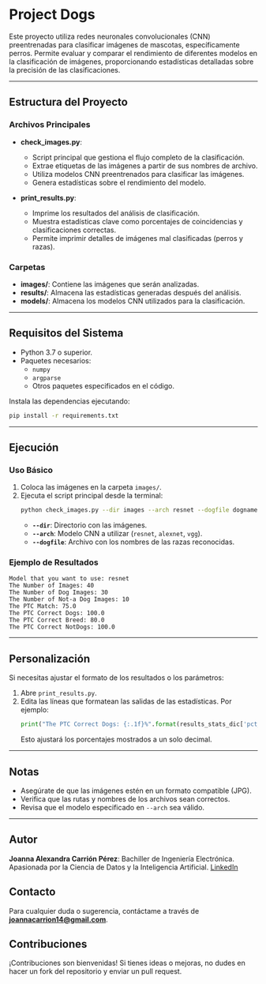 # Project Dogs

Este proyecto utiliza redes neuronales convolucionales (CNN) preentrenadas para clasificar imágenes de mascotas, específicamente perros. Permite evaluar y comparar el rendimiento de diferentes modelos en la clasificación de imágenes, proporcionando estadísticas detalladas sobre la precisión de las clasificaciones.

---

## Estructura del Proyecto

### Archivos Principales

- **check_images.py**: 
  - Script principal que gestiona el flujo completo de la clasificación.
  - Extrae etiquetas de las imágenes a partir de sus nombres de archivo.
  - Utiliza modelos CNN preentrenados para clasificar las imágenes.
  - Genera estadísticas sobre el rendimiento del modelo.

- **print_results.py**: 
  - Imprime los resultados del análisis de clasificación.
  - Muestra estadísticas clave como porcentajes de coincidencias y clasificaciones correctas.
  - Permite imprimir detalles de imágenes mal clasificadas (perros y razas).

### Carpetas

- **images/**: Contiene las imágenes que serán analizadas.
- **results/**: Almacena las estadísticas generadas después del análisis.
- **models/**: Almacena los modelos CNN utilizados para la clasificación.

---

## Requisitos del Sistema

- Python 3.7 o superior.
- Paquetes necesarios:
  - `numpy`
  - `argparse`
  - Otros paquetes especificados en el código.

Instala las dependencias ejecutando:
```bash
pip install -r requirements.txt
```

---

## Ejecución

### Uso Básico

1. Coloca las imágenes en la carpeta `images/`.
2. Ejecuta el script principal desde la terminal:
   ```bash
   python check_images.py --dir images --arch resnet --dogfile dognames.txt
   ```
   - **`--dir`**: Directorio con las imágenes.
   - **`--arch`**: Modelo CNN a utilizar (`resnet`, `alexnet`, `vgg`).
   - **`--dogfile`**: Archivo con los nombres de las razas reconocidas.

### Ejemplo de Resultados

```
Model that you want to use: resnet
The Number of Images: 40 
The Number of Dog Images: 30 
The Number of Not-a Dog Images: 10
The PTC Match: 75.0
The PTC Correct Dogs: 100.0
The PTC Correct Breed: 80.0
The PTC Correct NotDogs: 100.0
```

---

## Personalización

Si necesitas ajustar el formato de los resultados o los parámetros:

1. Abre `print_results.py`.
2. Edita las líneas que formatean las salidas de las estadísticas. Por ejemplo:
   ```python
   print("The PTC Correct Dogs: {:.1f}%".format(results_stats_dic['pct_correct_dogs']))
   ```
   Esto ajustará los porcentajes mostrados a un solo decimal.

---

## Notas

- Asegúrate de que las imágenes estén en un formato compatible (JPG).
- Verifica que las rutas y nombres de los archivos sean correctos.
- Revisa que el modelo especificado en `--arch` sea válido.

---

## Autor
**Joanna Alexandra Carrión Pérez**: Bachiller de Ingeniería Electrónica. Apasionada por la Ciencia de Datos y la Inteligencia Artificial. [LinkedIn](https://www.linkedin.com/in/joanna-carrion-perez/)

## Contacto
Para cualquier duda o sugerencia, contáctame a través de **joannacarrion14@gmail.com**.

## Contribuciones
¡Contribuciones son bienvenidas! Si tienes ideas o mejoras, no dudes en hacer un fork del repositorio y enviar un pull request. 

